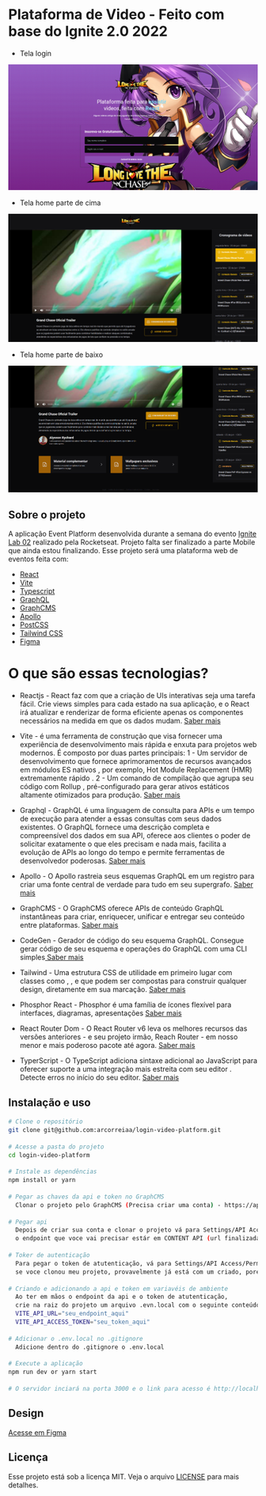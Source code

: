 # Plataforma de Video - Feito com base do Ignite 2.0 2022

- Tela login 

![](https://github.com/arcorreiaa/login-video-platform/blob/master/src/assets/print-login.png)

- Tela home parte de cima 

![](https://github.com/arcorreiaa/login-video-platform/blob/master/src/assets/print-home-top.png)

- Tela home parte de baixo 

![](https://github.com/arcorreiaa/login-video-platform/blob/master/src/assets/print-home-bottom.png)


## Sobre o projeto

A aplicação Event Platform desenvolvida durante a semana do evento [Ignite Lab 02](https://lp.rocketseat.com.br/inscricao/ignite-lab) realizado pela Rocketseat. Projeto falta ser finalizado a parte Mobile que ainda estou finalizando. Esse projeto será uma plataforma web de eventos feita com:

- [React](https://pt-br.reactjs.org/)
- [Vite](https://vitejs.dev/)
- [Typescript](https://www.typescriptlang.org/)
- [GraphQL](https://graphql.org/)
- [GraphCMS](https://graphcms.com/)
- [Apollo](https://www.apollo.io/?gspk=dGVycmFsb2dpYzc5MDU&utm_gspartnerkey=terralogic7905)
- [PostCSS](https://postcss.org/)
- [Tailwind CSS](https://tailwindcss.com/)
- [Figma](https://www.figma.com)

# O que são essas tecnologias?

- Reactjs - React faz com que a criação de UIs interativas seja uma tarefa fácil. Crie views simples para cada estado na sua aplicação, e o React irá atualizar e renderizar de forma eficiente apenas os componentes necessários na medida em que os dados mudam. <a href="https://pt-br.reactjs.org/" alt="ir para o site oficial do REACTJS"> Saber mais<a>

- Vite - é uma ferramenta de construção que visa fornecer uma experiência de desenvolvimento mais rápida e enxuta para projetos web modernos. É composto por duas partes principais:
 1 - Um servidor de desenvolvimento que fornece aprimoramentos de recursos avançados em módulos ES nativos , por exemplo, Hot Module Replacement (HMR) extremamente rápido .
 2 - Um comando de compilação que agrupa seu código com Rollup , pré-configurado para gerar ativos estáticos altamente otimizados para produção. <a href="https://vitejs.dev/guide/" alt="ir para o site oficial"> Saber mais<a>

- Graphql -  GraphQL é uma linguagem de consulta para APIs e um tempo de execução para atender a essas consultas com seus dados existentes. O GraphQL fornece uma descrição completa e compreensível dos dados em sua API, oferece aos clientes o poder de solicitar exatamente o que eles precisam e nada mais, facilita a evolução de APIs ao longo do tempo e permite ferramentas de desenvolvedor poderosas. <a href="https://graphql.org/" alt="ir para o site oficial"> Saber mais<a>

- Apollo - O Apollo rastreia seus esquemas GraphQL em um registro para criar uma fonte central de verdade para tudo em seu supergrafo.  <a href="https://www.apollographql.com/" alt="ir para o site oficial"> Saber mais<a>

- GraphCMS - O GraphCMS oferece APIs de conteúdo GraphQL instantâneas para criar, enriquecer, unificar e entregar seu conteúdo entre plataformas. <a href="https://graphcms.com/" alt="ir para o site oficial"> Saber mais<a>

- CodeGen -  Gerador de código do seu esquema GraphQL. Consegue gerar código de seu esquema e operações do GraphQL com uma CLI simples<a href="https://www.graphql-code-generator.com/" alt="ir para o site oficial"> Saber mais<a>

- Tailwind - Uma estrutura CSS de utilidade em primeiro lugar com classes como , , e que podem ser compostas para construir qualquer design, diretamente em sua marcação. <a href="https://tailwindcss.com/" alt="ir para o site oficial"> Saber mais<a>

- Phosphor React - Phosphor é uma família de ícones flexível para interfaces, diagramas, apresentações <a href="https://phosphoricons.com/" alt="ir para o site oficial"> Saber mais<a>

- React Router Dom -  O React Router v6 leva os melhores recursos das versões anteriores - e seu projeto irmão, Reach Router - em nosso menor e mais poderoso pacote até agora. <a href="https://reactrouter.com/" alt="ir para o site oficial"> Saber mais<a>

- TyperScript - O TypeScript adiciona sintaxe adicional ao JavaScript para oferecer suporte a uma integração mais estreita com seu editor . Detecte erros no início do seu editor. <a href="https://www.typescriptlang.org/" alt="ir para o site oficial"> Saber mais<a>

## Instalação e uso

```bash
# Clone o repositório
git clone git@github.com:arcorreiaa/login-video-platform.git

# Acesse a pasta do projeto
cd login-video-platform

# Instale as dependências
npm install or yarn 

# Pegar as chaves da api e token no GraphCMS
  Clonar o projeto pelo GraphCMS (Precisa criar uma conta) - https://app.graphcms.com/ea7c5fc11fa84d059673720d22b4faf5/master
  
# Pegar api 
  Depois de criar sua conta e clonar o projeto vá para Settings/API Access/Endpoints, 
  o endpoint que voce vai precisar estár em CONTENT API (url finalizada com /master)
  
# Toker de autenticação
  Para pegar o token de atutenticação, vá para Settings/API Access/Permanent Auth Tokens,
  se voce clonou meu projeto, provavelmente já está com um criado, porém voce pode apagar e criar um novo.

# Criando e adicionando a api e token em variavéis de ambiente
  Ao ter em mãos o endpoint da api e o token de atutenticação, 
  crie na raiz do projeto um arquivo .evn.local com o seguinte conteúdo: 
  VITE_API_URL="seu_endpoint_aqui"
  VITE_API_ACCESS_TOKEN="seu_token_aqui"

# Adicionar o .env.local no .gitignore
  Adicione dentro do .gitignore o .env.local

# Execute a aplicação
npm run dev or yarn start

# O servidor inciará na porta 3000 e o link para acesso é http://localhost:3000
```


## Design

[Acesse em Figma](https://www.figma.com/community/file/1120711251998877938)

## Licença

Esse projeto está sob a licença MIT. Veja o arquivo [LICENSE](./LICENSE.md) para mais detalhes.
